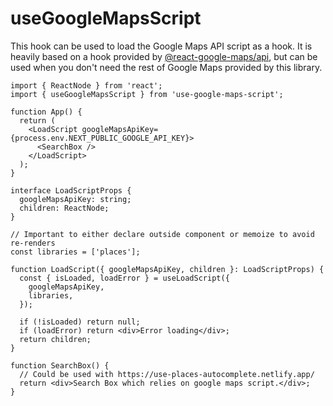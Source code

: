 # useGoogleMapsScript

This hook can be used to load the Google Maps API script as a hook. It is heavily based on a hook provided by [@react-google-maps/api](https://github.com/JustFly1984/react-google-maps-api), but can be used when you don't need the rest of Google Maps provided by this library.

```tsx
import { ReactNode } from 'react';
import { useGoogleMapsScript } from 'use-google-maps-script';

function App() {
  return (
    <LoadScript googleMapsApiKey={process.env.NEXT_PUBLIC_GOOGLE_API_KEY}>
      <SearchBox />
    </LoadScript>
  );
}

interface LoadScriptProps {
  googleMapsApiKey: string;
  children: ReactNode;
}

// Important to either declare outside component or memoize to avoid re-renders
const libraries = ['places'];

function LoadScript({ googleMapsApiKey, children }: LoadScriptProps) {
  const { isLoaded, loadError } = useLoadScript({
    googleMapsApiKey,
    libraries,
  });

  if (!isLoaded) return null;
  if (loadError) return <div>Error loading</div>;
  return children;
}

function SearchBox() {
  // Could be used with https://use-places-autocomplete.netlify.app/
  return <div>Search Box which relies on google maps script.</div>;
}
```
